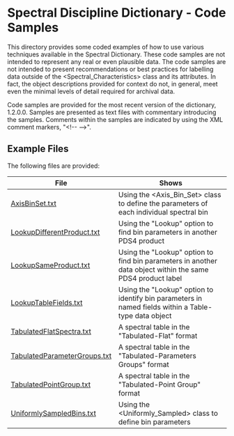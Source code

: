 # Spectral Discipline Dictionary - Code Samples

This directory provides some coded examples of how to use various techniques available in the Spectral Dictionary. 
These code samples are not intended to represent any real or even plausible data.
The code samples are not intended to present recommendations or best practices for labelling 
data outside of the <Spectral_Characteristics> class and its attributes. In fact, the object 
descriptions provided for context do not, in general, meet even the minimal levels of detail 
required for archival data.

Code samples are provided for the most recent version of the dictionary, 1.2.0.0. Samples are
presented as text files with commentary introducing the samples.  Comments within the samples are 
indicated by using the XML comment markers, "&lt;!-- --&gt;".

## Example Files

The following files are provided:

File | Shows
---- | -----
[AxisBinSet.txt](AxisBinSet.txt) | Using the &lt;Axis_Bin_Set&gt; class to define the parameters of each individual spectral bin
[LookupDifferentProduct.txt](LookupDifferentProduct.txt) | Using the "Lookup" option to find bin parameters in another PDS4 product     
[LookupSameProduct.txt](LookupSameProduct.txt) | Using the "Lookup" option to find bin parameters in another data object within the same PDS4 product label       
[LookupTableFields.txt](LookupTableFields.txt) | Using the "Lookup" option to identify bin parameters in named fields within a Table-type data object    
[TabulatedFlatSpectra.txt](TabulatedFlatSpectra.txt) | A spectral table in the "Tabulated-Flat" format
[TabulatedParameterGroups.txt](TabulatedParameterGroups.txt) | A spectral table in the "Tabulated-Parameters Groups" format
[TabulatedPointGroup.txt](TabulatedPointGroup.txt) | A spectral table in the "Tabulated-Point Group" format   
[UniformlySampledBins.txt](UniformlySampledBins.txt) | Using the &lt;Uniformly_Sampled&gt; class to define bin parameters   

